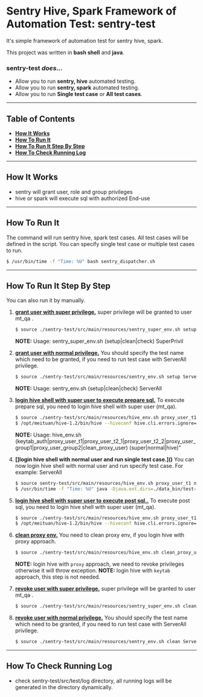 # Sentry Hive, Spark Framework of Automation Test: sentry-test


It's simple framework of automation test for sentry hive, spark.

This project was written in **bash shell** and **java**.



### sentry-test _does..._

* Allow you to run **sentry, hive** automated testing.
* Allow you to run **sentry, spark** automated testing.
* Allow you to run **Single test case** or **All test cases**.


----


## Table of Contents

* **[How It Works](#how-it-works)**
* **[How To Run It](#how-to-run-it)**
* **[How To Run It Step By Step](#how-to-run-it-step-by-step)**
* **[How To Check Running Log](#how-to-check-running-log)**


----


## How It Works

* sentry will grant user, role and group privileges
* hive or spark will execute sql with authorized End-use


----


## How To Run It

The command will run sentry hive, spark test cases. All test cases will be defined in the script.
You can specify single test case or multiple test cases to run.

```sh
$ /usr/bin/time -f "Time: %U" bash sentry_dispatcher.sh
```

----


## How To Run It Step By Step

You can also run it by manually.

1. **[grant user with super privilege.]()**
   super privilege will be granted to user mt_qa .
    ```sh
    $ source ./sentry-test/src/main/resources/sentry_super_env.sh setup SuperPrivil
    ```

   **NOTE:** Usage: sentry_super_env.sh (setup|clean|check) SuperPrivil

2. **[grant user with normal privilege.]()**
    You should specify the test name which need to be granted, if you need to run test case with ServerAll privilege.
    ```sh
    $ source ./sentry-test/src/main/resources/sentry_env.sh setup ServerAll
    ```

   **NOTE:** Usage: sentry_env.sh (setup|clean|check) ServerAll

3. **[login hive shell with super user to execute prepare sql.]()**
    To execute prepare sql, you need to login hive shell with super user (mt_qa).
    ```sh
    $ source ./sentry-test/src/main/resources/hive_env.sh proxy_user_t1 super
    $ /opt/meituan/hive-1.2/bin/hive --hiveconf hive.cli.errors.ignore=true -f ./sentry-test/src/test/resources/hive-sql/common-sql/prepareAll.sql
    ```

   **NOTE:** Usage: hive_env.sh (keytab_auth|proxy_user_t1|proxy_user_t2_1|proxy_user_t2_2|proxy_user_group1|proxy_user_group2|clean_proxy_user) (super|normal|hive)"

4. **[]login hive shell with normal user and run single test case.]()**
   You can now login hive shell with normal user and run specify test case. For example: ServerAll
    ```sh
    $ source sentry-test/src/main/resources/hive_env.sh proxy_user_t1 normal
    $ /usr/bin/time -f "Time: %U" java -Djava.ext.dirs=./data_bin/test-lib/ -cp ./sentry-test/target/classes:./sentry-test/target/test-classes/ org.junit.runner.JUnitCore ServerAll
    ```

5. **[login hive shell with super user to execute post sql..]()**
    To execute post sql, you need to login hive shell with super user (mt_qa).
    ```sh
    $ source ./sentry-test/src/main/resources/hive_env.sh proxy_user_t1 super
    $ /opt/meituan/hive-1.2/bin/hive --hiveconf hive.cli.errors.ignore=true -f ./sentry-test/src/test/resources/hive-sql/common-sql/post.sql
    ```

6. **[clean proxy env.]()**
     You need to clean proxy env, if you login hive with proxy approach.
      ```sh
      $ source ./sentry-test/src/main/resources/hive_env.sh clean_proxy_user hive
      ```     

   **NOTE:** login hive with ```proxy``` approach, we need to revoke privileges otherwise it will throw exception.
   **NOTE:** login hive with ```keytab``` approach, this step is not needed. 

7. **[revoke user with super privilege.]()**
   super privilege will be granted to user mt_qa .
    ```sh
    $ source ./sentry-test/src/main/resources/sentry_super_env.sh clean SuperPrivil
    ```

8. **[revoke user with normal privilege.]()**
    You should specify the test name which need to be granted, if you need to run test case with ServerAll privilege.
    ```sh
    $ source ./sentry-test/src/main/resources/sentry_env.sh clean ServerAll
    ```


----


## How To Check Running Log

* check sentry-test/src/test/log directory, all running logs will be generated in the directory dynamically.
